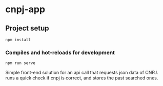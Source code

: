 # cnpj-app

## Project setup
```
npm install
```

### Compiles and hot-reloads for development
```
npm run serve
```

Simple front-end solution for an api call that requests json data of CNPJ.
runs a quick check if cnpj is correct, and stores the past searched ones.